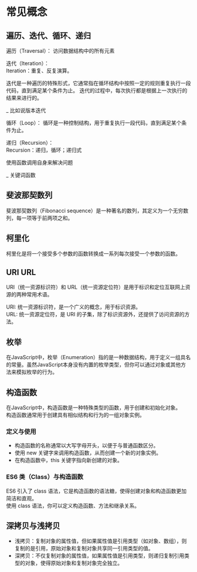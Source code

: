 # 常见概念

## 遍历、迭代、循环、递归
遍历（Traversal）：
  访问数据结构中的所有元素    

迭代（Iteration）：   
  Iteration：重复、反复演算。  

  迭代是一种遍历的特殊形式，它通常指在循环结构中按照一定的规则重复执行一段代码，直到满足某个条件为止。
  迭代的过程中，每次执行都是根据上一次执行的结果来进行的。   

  _ 比如说版本迭代   

循环（Loop）：
  循环是一种控制结构，用于重复执行一段代码，直到满足某个条件为止。   

递归（Recursion）：   
  Recursion：递归，循环；递归式   

  使用函数调用自身来解决问题     

  _ 关键词函数    

## 斐波那契数列
斐波那契数列（Fibonacci sequence）是一种著名的数列，其定义为一个无穷数列，每一项等于前两项之和。   

## 柯里化
柯里化是将一个接受多个参数的函数转换成一系列每次接受一个参数的函数。   

## URI URL
URI（统一资源标识符）和 URL（统一资源定位符）是用于标识和定位互联网上资源的两种常用术语。   

URI: 统一资源标识符，是一个广义的概念，用于标识资源。   
URL: 统一资源定位符，是 URI 的子集，除了标识资源外，还提供了访问资源的方法。   

## 枚举
在JavaScript中，枚举（Enumeration）指的是一种数据结构，用于定义一组具名的常量。虽然JavaScript本身没有内置的枚举类型，但你可以通过对象或其他方法来模拟枚举的行为。

## 构造函数
在JavaScript中，构造函数是一种特殊类型的函数，用于创建和初始化对象。   
构造函数通常用于创建具有相似结构和行为的一组对象实例。   

### 定义与使用
- 构造函数的名称通常以大写字母开头，以便于与普通函数区分。
- 使用 new 关键字来调用构造函数，从而创建一个新的对象实例。
- 在构造函数中，this 关键字指向新创建的对象。

### ES6 类（Class）与构造函数
ES6 引入了 class 语法，它是构造函数的语法糖，使得创建对象和构造函数更加简洁和直观。   
使用 class 语法，你可以定义构造函数、方法和继承关系。

## 深拷贝与浅拷贝   
- 浅拷贝：复制对象的属性值，但如果属性值是引用类型（如对象、数组），则复制的是引用，原始对象和复制对象共享同一引用类型的值。
- 深拷贝：不仅复制对象的属性值，如果属性值是引用类型，则递归复制引用类型的对象，使得原始对象和复制对象完全独立。

<!-- ## 派生、继承

## 接口

## 原型、实例

## 重载 -->